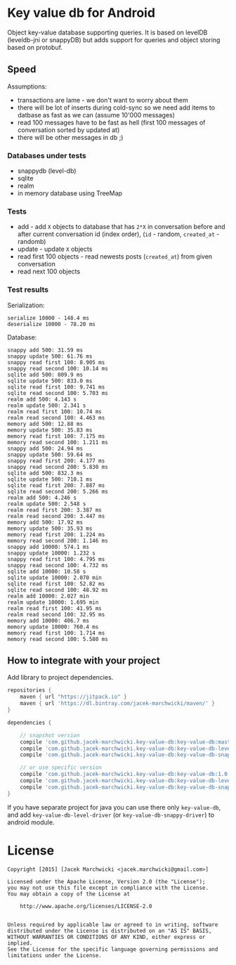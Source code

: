 # Key value db for Android

Object key-value database supporting queries. It is based on levelDB (leveldb-jni or snappyDB) but adds support for queries and object storing based on protobuf.

## Speed

Assumptions:
* transactions are lame - we don't want to worry about them
* there will be lot of inserts during cold-sync so we need add items to datbase as fast as we can (assume 10'000 messages)
* read 100 messages have to be fast as hell (first 100 messages of conversation sorted by updated at)
* there will be other messages in db ;)

### Databases under tests

* snappydb (level-db)
* sqlite
* realm
* in memory database using TreeMap


### Tests

* add - add `X` objects to database that has `2*X` in conversation before and after current conversation id (index order), (`id` - random, `created_at` - randomb)
* update - update `X` objects
* read first 100 objects - read newests posts (`created_at`) from given conversation
* read next 100 objects

### Test results

Serialization:

```
serialize 10000 - 148.4 ms
deserialize 10000 - 78.20 ms
```

Database:

```
snappy add 500: 31.59 ms
snappy update 500: 61.76 ms
snappy read first 100: 8.905 ms
snappy read second 100: 10.14 ms
sqlite add 500: 809.9 ms
sqlite update 500: 833.0 ms
sqlite read first 100: 9.741 ms
sqlite read second 100: 5.703 ms
realm add 500: 4.143 s
realm update 500: 2.341 s
realm read first 100: 10.74 ms
realm read second 100: 4.463 ms
memory add 500: 12.88 ms
memory update 500: 35.83 ms
memory read first 100: 7.175 ms
memory read second 100: 1.211 ms
snappy add 500: 24.94 ms
snappy update 500: 59.64 ms
snappy read first 200: 4.177 ms
snappy read second 200: 5.830 ms
sqlite add 500: 832.3 ms
sqlite update 500: 710.1 ms
sqlite read first 200: 7.887 ms
sqlite read second 200: 5.266 ms
realm add 500: 4.246 s
realm update 500: 2.548 s
realm read first 200: 3.387 ms
realm read second 200: 3.447 ms
memory add 500: 17.92 ms
memory update 500: 35.93 ms
memory read first 200: 1.224 ms
memory read second 200: 1.146 ms
snappy add 10000: 574.1 ms
snappy update 10000: 1.232 s
snappy read first 100: 4.795 ms
snappy read second 100: 4.732 ms
sqlite add 10000: 10.58 s
sqlite update 10000: 2.070 min
sqlite read first 100: 52.82 ms
sqlite read second 100: 48.92 ms
realm add 10000: 2.027 min
realm update 10000: 1.695 min
realm read first 100: 41.95 ms
realm read second 100: 32.95 ms
memory add 10000: 406.7 ms
memory update 10000: 760.4 ms
memory read first 100: 1.714 ms
memory read second 100: 5.580 ms
```

## How to integrate with your project

Add library to project dependencies.

```groovy
repositories {
    maven { url "https://jitpack.io" }
    maven { url 'https://dl.bintray.com/jacek-marchwicki/maven/' }
}

dependencies {

    // snapshot version
    compile 'com.github.jacek-marchwicki.key-value-db:key-value-db:master-SNAPSHOT'
    compile 'com.github.jacek-marchwicki.key-value-db:key-value-db-level-driver:master-SNAPSHOT' // use lveldb-jni (one)
    compile 'com.github.jacek-marchwicki.key-value-db:key-value-db-snappy-driver:master-SNAPSHOT' // or use snappydb (one)

    // or use specific version
    compile 'com.github.jacek-marchwicki.key-value-db:key-value-db:1.0.0'
    compile 'com.github.jacek-marchwicki.key-value-db:key-value-db-level-driver:1.0.0' // use leveldb-jni (one)
    compile 'com.github.jacek-marchwicki.key-value-db:key-value-db-snappy-driver:1.0.0' // or use snapydb (one)
}
```

If you have separate project for java you can use there only `key-value-db`, and add
`key-value-db-level-driver` (or `key-value-db-snappy-driver`) to android module.

# License

    Copyright [2015] [Jacek Marchwicki <jacek.marchwicki@gmail.com>]
    
    Licensed under the Apache License, Version 2.0 (the "License");
    you may not use this file except in compliance with the License.
    You may obtain a copy of the License at
    
    	http://www.apache.org/licenses/LICENSE-2.0
        
    
    Unless required by applicable law or agreed to in writing, software
    distributed under the License is distributed on an "AS IS" BASIS,
    WITHOUT WARRANTIES OR CONDITIONS OF ANY KIND, either express or implied.
    See the License for the specific language governing permissions and
    limitations under the License.
